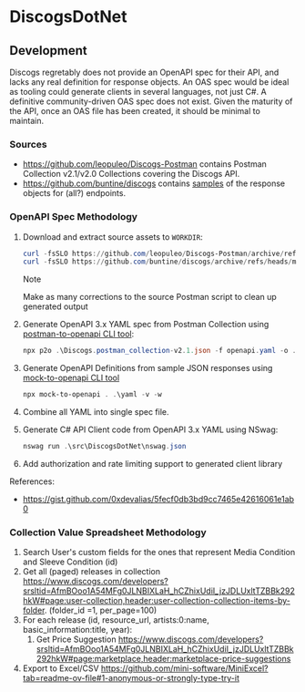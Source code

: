 # DiscogsDotNet

## Development

Discogs regretably does not provide an OpenAPI spec for their API, and lacks any real definition for response objects. An OAS spec would be ideal as tooling could generate clients in several languages, not just C#. A definitive community-driven OAS spec does not exist. Given the maturity of the API, once an OAS file has been created, it should be minimal to maintain.

### Sources

- <https://github.com/leopuleo/Discogs-Postman> contains Postman Collection v2.1/v2.0 Collections covering the Discogs API.
- <https://github.com/buntine/discogs> contains [samples](https://github.com/buntine/discogs/tree/e2a600ee451eb00b4cef2b38adb7c645cda274d4/spec/samples) of the response objects for (all?) endpoints.

### OpenAPI Spec Methodology

1. Download and extract source assets to `WORKDIR`:

    ```powershell
    curl -fsSLO https://github.com/leopuleo/Discogs-Postman/archive/refs/heads/master.zip
    curl -fsSLO https://github.com/buntine/discogs/archive/refs/heads/master.zip
    ```

    > [!NOTE]
    > Make as many corrections to the source Postman script to clean up generated output

2. Generate OpenAPI 3.x YAML spec from  Postman Collection using [postman-to-openapi CLI tool](https://github.com/joolfe/postman-to-openapi):

    ```powershell
    npx p2o .\Discogs.postman_collection-v2.1.json -f openapi.yaml -o .\p2o.options.json
    ```

3. Generate OpenAPI Definitions from sample JSON responses using [mock-to-openapi CLI tool](https://github.com/OzzyCzech/mock-to-openapi)

    ```powershell
    npx mock-to-openapi . .\yaml -v -w
    ```

4. Combine all YAML into single spec file.

5. Generate C# API Client code from OpenAPI 3.x YAML using NSwag:

    ```powershell
    nswag run .\src\DiscogsDotNet\nswag.json
    ```

6. Add authorization and rate limiting support to generated client library

References:

- <https://gist.github.com/0xdevalias/5fecf0db3bd9cc7465e42616061e1ab0>

### Collection Value Spreadsheet Methodology

1. Search User's custom fields for the ones that represent Media Condition and Sleeve Condition (id)
2. Get all (paged) releases in collection <https://www.discogs.com/developers?srsltid=AfmBOoo1A54MFg0JLNBIXLaH_hCZhixUdiI_jzJDLUxltTZBBk292hkW#page:user-collection,header:user-collection-collection-items-by-folder>. (folder_id =1, per_page=100)
3. For each release (id, resource_url, artists:0:name, basic_information:title, year):
   1. Get Price Suggestion <https://www.discogs.com/developers?srsltid=AfmBOoo1A54MFg0JLNBIXLaH_hCZhixUdiI_jzJDLUxltTZBBk292hkW#page:marketplace,header:marketplace-price-suggestions>
4. Export to Excel/CSV <https://github.com/mini-software/MiniExcel?tab=readme-ov-file#1-anonymous-or-strongly-type-try-it>